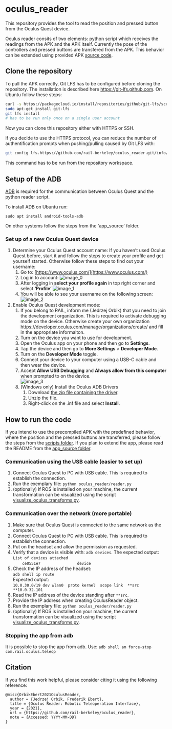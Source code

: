 # oculus_reader

This repository provides the tool to read the position and pressed button from the Oculus Quest device.

Oculus reader consits of two elements: python script which receives the readings from the APK and the APK itself. Currently the pose of the controllers and pressed buttons are transfered from the APK. This behavior can be extended using provided APK [source code](app_source).

## Clone the repository

To pull the APK correctly, Git LFS has to be configured before cloning the repository. The installation is described here https://git-lfs.github.com. On Ubuntu follow these steps:

```bash
curl -s https://packagecloud.io/install/repositories/github/git-lfs/script.deb.sh | sudo bash
sudo apt-get install git-lfs
git lfs install
# has to be run only once on a single user account
```

Now you can clone this repository either with HTTPS or SSH.

If you decide to use the HTTPS protocol, you can reduce the number of authentification prompts when pushing/pulling caused by Git LFS with:

```bash
git config lfs.https://github.com/rail-berkeley/oculus_reader.git/info/lfs.locksverify false
```

This command has to be run from the repository workspace.

## Setup of the ADB

[ADB](https://developer.android.com/studio/command-line/adb) is required for the communication between Oculus Quest and the python reader script.

To install ADB on Ubuntu run:

```
sudo apt install android-tools-adb
```

On other systems follow the steps from the 'app_source' folder.

### Set up of a new Oculus Quest device

1. Determine your Oculus Quest account name:
If you haven’t used Oculus Quest before, start it and follow the steps to create your profile and get yourself started. Otherwise follow these steps to find out your username:
    1. Go to: [https://www.oculus.com/](https://www.oculus.com/) 
    2. Log in to account:
    ![image_0](https://user-images.githubusercontent.com/14967831/106832581-c7288f00-6646-11eb-91e0-3b74e81a58ba.png)
    3. After logging in **select your profile again** in top right corner and select **‘Profile’**
    ![image_1](https://user-images.githubusercontent.com/14967831/106832585-c859bc00-6646-11eb-9a3d-3a55f844ee37.png)
    4. You will be able to see your username on the following screen:
    ![image_2](https://user-images.githubusercontent.com/14967831/106832678-f7702d80-6646-11eb-823e-1001d6bffe01.png)
2. Enable Oculus Quest development mode:
    1. If you belong to RAIL, inform me (Jedrzej Orbik) that you need to join the development organization. This is required to activate debugging mode on the device. Otherwise create your own organization <https://developer.oculus.com/manage/organizations/create/> and fill in the appropriate informaiton.
    2. Turn on the device you want to use for development.
    3. Open the Oculus app on your phone and then go to **Settings**.
    4. Tap the device and then go to **More Settings** > **Developer Mode**.
    5. Turn on the **Developer Mode** toggle.
    6. Connect your device to your computer using a USB-C cable and then wear the device.
    7. Accept **Allow USB Debugging** and **Always allow from this computer** when prompted to on the device.  
        ![image_3](https://user-images.githubusercontent.com/14967831/104061507-048d2e80-51f9-11eb-8327-7917f6a1ab60.png)  
    8. (Windows only) Install the Oculus ADB Drivers
        1. Download [the zip file containing the driver](https://developer.oculus.com/downloads/package/oculus-adb-drivers/).
        2. Unzip the file.
        3. Right-click on the .inf file and select **Install**.

## How to run the code

If you intend to use the precompiled APK with the predefined behavior, where the position and the pressed buttons are transferred, please follow the steps from the [scripts folder](oculus_reader/README.md). If you plan to extend the app, please read the README from the [app_source folder](app_source/README.md).

### Communication using the USB cable (easier to set up)

1. Connect Oculus Quest to PC with USB cable. This is required to establish the connection.
2. Run the exemplary file: `python oculus_reader/reader.py`
3. (optionally) If ROS is installed on your machine, the current transformation can be visualized using the script [visualize_oculus_transforms.py](oculus_reader/visualize_oculus_transforms.py).

### Communication over the network (more portable)

1. Make sure that Oculus Quest is connected to the same network as the computer.
2. Connect Oculus Quest to PC with USB cable. This is required to establish the connection.
3. Put on the headset and allow the permission as requested.
4. Verify that a device is visible with: `adb devices`. The expected output:  
`List of devices attached`  
`    ce0551e7                device`
5. Check the IP address of the headset:  
    `adb shell ip route`  
    Expected output:  
    `10.0.30.0/19 dev wlan0  proto kernel  scope link  **src **10.0.32.101`
6. Read the IP address of the device standing after `**src`.
7. Provide the IP address when creating OculusReader object.
8. Run the exemplary file: `python oculus_reader/reader.py`
9. (optionally) If ROS is installed on your machine, the current transformation can be visualized using the script [visualize_oculus_transforms.py](oculus_reader/visualize_oculus_transforms.py).

### Stopping the app from adb
It is possible to stop the app from adb. Use: `adb shell am force-stop com.rail.oculus.teleop`

## Citation

If you find this work helpful, please consider citing it using the following reference:
```
@misc{OrbikEbert2021OculusReader,
  author = {Jedrzej Orbik, Frederik Ebert},
  title = {Oculus Reader: Robotic Teleoperation Interface},
  year = {2021},
  url = {https://github.com/rail-berkeley/oculus_reader},
  note = {Accessed: YYYY-MM-DD}
}
```
